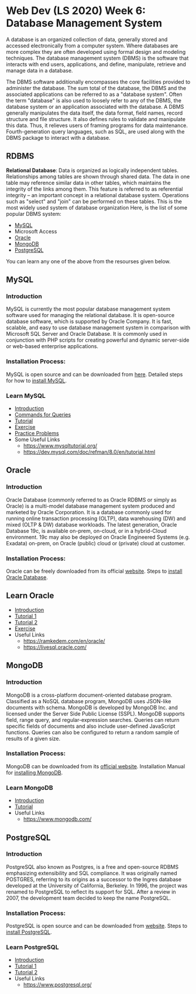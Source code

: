 # Web Dev (LS 2020) Week 6: Database Management System

A database is an organized collection of data, generally stored and accessed electronically from a computer system. Where databases are more complex they are often developed using formal design and modeling techniques. The database management system (DBMS) is the software that interacts with end users, applications, and define, manipulate, retrieve and manage data in a database.

The DBMS software additionally encompasses the core facilities provided to administer the database. The sum total of the database, the DBMS and the associated applications can be referred to as a "database system". Often the term "database" is also used to loosely refer to any of the DBMS, the database system or an application associated with the database. A DBMS generally manipulates the data itself, the data format, field names, record structure and file structure. It also defines rules to validate and manipulate this data. Thus, it relieves users of framing programs for data maintenance. Fourth-generation query languages, such as SQL, are used along with the DBMS package to interact with a database.

## RDBMS

__Relational Database__: Data is organized as logically independent tables. Relationships among tables are shown through shared data. The data in one table may reference similar data in other tables, which maintains the integrity of the links among them. This feature is referred to as referential integrity – an important concept in a relational database system. Operations such as "select" and "join" can be performed on these tables. This is the most widely used system of database organization Here, is the list of some popular DBMS system:

 - [MySQL](#mysql)
 - Microsoft Access
 - [Oracle](#oracle)
 - [MongoDB](#mongodb)
 - [PostgreSQL](#postgresql)

 You can learn any one of the above from the resourses given below.

## MySQL

### Introduction

MySQL is currently the most popular database management system software used for managing the relational database. It is open-source database software, which is supported by Oracle Company. It is fast, scalable, and easy to use database management system in comparison with Microsoft SQL Server and Oracle Database. It is commonly used in conjunction with PHP scripts for creating powerful and dynamic server-side or web-based enterprise applications.

### Installation Process:

MySQL is open source and can be downloaded from [here](https://www.mysql.com/downloads/). Detailed steps for how to [install MySQL](https://www.sitepoint.com/how-to-install-mysql/).

### Learn MySQL

 - [Introduction](https://www.tutorialspoint.com/mysql/index.htm)
 - [Commands for Queries](https://www.edureka.co/blog/mysql-tutorial/)
 - [Tutorial](https://www.javatpoint.com/mysql-tutorial)
 - [Exercise](https://www.w3schools.com/sql/)
 - [Practice Problems](https://www.hackerrank.com/domains/sql)
 - Some Useful Links
   - https://www.mysqltutorial.org/
   - https://dev.mysql.com/doc/refman/8.0/en/tutorial.html


## Oracle

### Introduction
Oracle Database (commonly referred to as Oracle RDBMS or simply as Oracle) is a multi-model database management system produced and marketed by Oracle Corporation. It is a database commonly used for running online transaction processing (OLTP), data warehousing (DW) and mixed (OLTP & DW) database workloads. The latest generation, Oracle Database 19c, is available on-prem, on-cloud, or in a hybrid-Cloud environment. 19c may also be deployed on Oracle Engineered Systems (e.g. Exadata) on-prem, on Oracle (public) cloud or (private) cloud at customer.

### Installation Process:

Oracle can be freely downloaded from its official [website](https://www.oracle.com/database/technologies/oracle-database-software-downloads.html). Steps to [install Oracle Database](https://www.oracletutorial.com/getting-started/install-oracle/).

## Learn Oracle

 - [Introduction](https://www.w3resource.com/oracle/index.php)
 - [Tutorial 1](https://www.oracletutorial.com/)
 - [Tutorial 2](https://www.javatpoint.com/oracle-tutorial)
 - [Exercise](https://www.w3resource.com/oracle-exercises/)
 - Useful Links
   - https://ramkedem.com/en/oracle/
   - https://livesql.oracle.com/


## MongoDB

### Introduction

MongoDB is a cross-platform document-oriented database program. Classified as a NoSQL database program, MongoDB uses JSON-like documents with schema. MongoDB is developed by MongoDB Inc. and licensed under the Server Side Public License (SSPL). MongoDB supports field, range query, and regular-expression searches. Queries can return specific fields of documents and also include user-defined JavaScript functions. Queries can also be configured to return a random sample of results of a given size.

### Installation Process:

MongoDB can be downloaded from its [official website](https://www.mongodb.com/download-center/community?tck=docs_server). Installation Manual for [installing MongoDB](https://docs.mongodb.com/manual/tutorial/install-mongodb-on-windows/).

### Learn MongoDB

 - [Introduction](https://docs.mongodb.com/manual/tutorial/install-mongodb-on-windows/)
 - [Tutorial](https://www.tutorialspoint.com/mongodb/index.htm)
 - Useful Links
   - https://www.mongodb.com/


## PostgreSQL

### Introduction

PostgreSQL also known as Postgres, is a free and open-source RDBMS emphasizing extensibility and SQL compliance. It was originally named POSTGRES, referring to its origins as a successor to the Ingres database developed at the University of California, Berkeley. In 1996, the project was renamed to PostgreSQL to reflect its support for SQL. After a review in 2007, the development team decided to keep the name PostgreSQL.

### Installation Process:

PostgreSQL is open source and can be downloaded from [website](https://www.tutorialspoint.com/mongodb/index.htm). Steps to [install PostgreSQL](https://www.2ndquadrant.com/en/blog/pginstaller-install-postgresql/).

### Learn PostgreSQL

 - [Introduction](https://www.javatpoint.com/postgresql-tutorial)
 - [Tutorial 1](https://www.postgresqltutorial.com/)
 - [Tutorial 2](https://www.tutorialspoint.com/postgresql/index.htm)
 - Useful Links
   - https://www.postgresql.org/